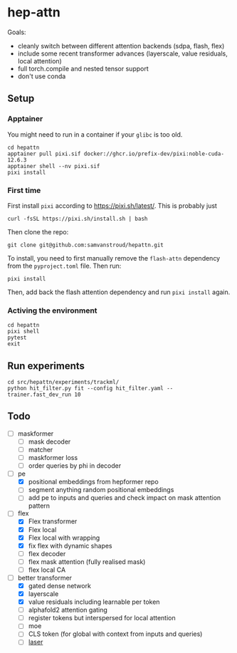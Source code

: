 # hep-attn

Goals:
- cleanly switch between different attention backends (sdpa, flash, flex)
- include some recent transformer advances (layerscale, value residuals, local attention)
- full torch.compile and nested tensor support
- don't use conda

## Setup

### Apptainer

You might need to run in a container if your `glibc` is too old.

```shell
cd hepattn
apptainer pull pixi.sif docker://ghcr.io/prefix-dev/pixi:noble-cuda-12.6.3
apptainer shell --nv pixi.sif
pixi install
```

### First time

First install `pixi` according to https://pixi.sh/latest/. 
This is probably just

```shell
curl -fsSL https://pixi.sh/install.sh | bash
```

Then clone the repo:

```shell
git clone git@github.com:samvanstroud/hepattn.git
```

To install, you need to first manually remove the `flash-attn` dependency from the `pyproject.toml` file.
Then run: 

```shell
pixi install
```

Then, add back the flash attention dependency and run `pixi install` again.

### Activing the environment

```shell
cd hepattn
pixi shell
pytest
exit
```


## Run experiments

```shell
cd src/hepattn/experiments/trackml/
python hit_filter.py fit --config hit_filter.yaml --trainer.fast_dev_run 10
```

## Todo

- [ ] maskformer
    - [ ] mask decoder
    - [ ] matcher
    - [ ] maskformer loss
    - [ ] order queries by phi in decoder
- [ ] pe
    - [x] positional embeddings from hepformer repo
    - [ ] segment anything random positional embeddings
    - [ ] add pe to inputs and queries and check impact on mask attention pattern
- [ ] flex
    - [x] Flex transformer
    - [x] Flex local
    - [x] Flex local with wrapping
    - [x] fix flex with dynamic shapes
    - [ ] flex decoder
    - [ ] flex mask attention (fully realised mask)
    - [ ] flex local CA
- [ ] better transformer
    - [x] gated dense network
    - [x] layerscale
    - [x] value residuals including learnable per token
    - [ ] alphafold2 attention gating
    - [ ] register tokens but interspersed for local attention
    - [ ] moe
    - [ ] CLS token (for global with context from inputs and queries)
    - [ ] [laser](https://github.com/lucidrains/x-transformers/commit/57efd7770f2f5df0ff7b4ffcbd623750b584e850#diff-b335630551682c19a781afebcf4d07bf978fb1f8ac04c6bf87428ed5106870f5R2360)
